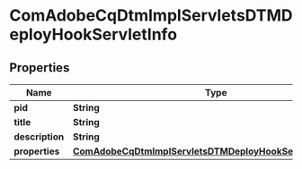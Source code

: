 

# ComAdobeCqDtmImplServletsDTMDeployHookServletInfo

## Properties

Name | Type | Description | Notes
------------ | ------------- | ------------- | -------------
**pid** | **String** |  |  [optional]
**title** | **String** |  |  [optional]
**description** | **String** |  |  [optional]
**properties** | [**ComAdobeCqDtmImplServletsDTMDeployHookServletProperties**](ComAdobeCqDtmImplServletsDTMDeployHookServletProperties.md) |  |  [optional]




